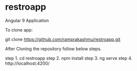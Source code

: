 # restroapp
Angular 9 Application

To clone app:

git clone https://github.com/ramprakashmu/restroapp.git

After Cloning the repository follow below steps.

step 1. cd restroapp
step 2. npm install
step 3. ng serve
step 4. http://localhost:4200/